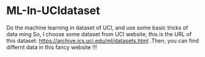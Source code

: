 # ML-In-UCIdataset
Do the machine learning in dataset of UCI, and use some basic tricks of data ming
So, I choose some dataset from UCI website, this is the URL of this dataset: https://archive.ics.uci.edu/ml/datasets.html
.Then, you can find differnt data in this fancy website !!!
